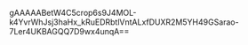 gAAAAABetW4C5crop6s9J4MOL-k4YvrWhJsj3haHx_kRuEDRbtlVntALxfDUXR2M5YH49GSarao-7Ler4UKBAGQQ7D9wx4unqA==